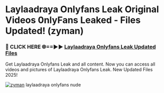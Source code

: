 # Laylaadraya Onlyfans Leak Original Videos 0nlyFans Leaked - Files Updated! (zyman)

<h3>🔴 CLICK HERE 🌐==►► <a href="https://tinyurl.com/2jnfzry5" rel="nofollow">Laylaadraya Onlyfans Leak Updated Files</a></h3>

Get Laylaadraya Onlyfans Leak and all content. Now you can access all videos and pictures of Laylaadraya Onlyfans Leak. New Updated Files 2025!

[![zyman](https://i.imgur.com/GyGTBgg.gif)](https://tinyurl.com/2jnfzry5)
laylaadraya onlyfans nude